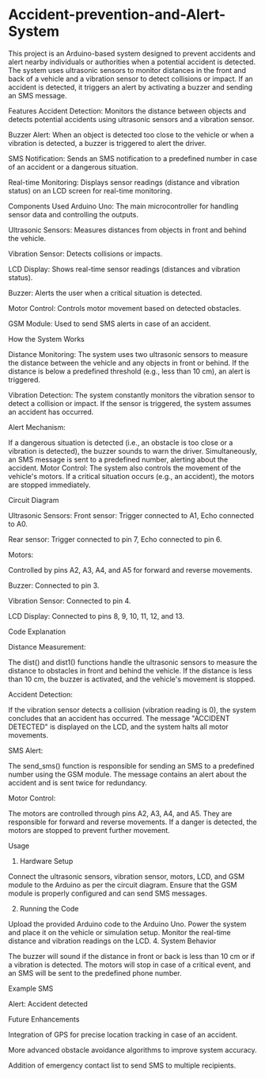 # Accident-prevention-and-Alert-System

This project is an Arduino-based system designed to prevent accidents and alert nearby individuals or authorities when a potential accident is detected. The system uses ultrasonic sensors to monitor distances in the front and back of a vehicle and a vibration sensor to detect collisions or impact. If an accident is detected, it triggers an alert by activating a buzzer and sending an SMS message.

Features
Accident Detection: Monitors the distance between objects and detects potential accidents using ultrasonic sensors and a vibration sensor.

Buzzer Alert: When an object is detected too close to the vehicle or when a vibration is detected, a buzzer is triggered to alert the driver.

SMS Notification: Sends an SMS notification to a predefined number in case of an accident or a dangerous situation.

Real-time Monitoring: Displays sensor readings (distance and vibration status) on an LCD screen for real-time monitoring.


Components Used
Arduino Uno: The main microcontroller for handling sensor data and controlling the outputs.

Ultrasonic Sensors: Measures distances from objects in front and behind the vehicle.

Vibration Sensor: Detects collisions or impacts.

LCD Display: Shows real-time sensor readings (distances and vibration status).

Buzzer: Alerts the user when a critical situation is detected.

Motor Control: Controls motor movement based on detected obstacles.

GSM Module: Used to send SMS alerts in case of an accident.


How the System Works

Distance Monitoring: The system uses two ultrasonic sensors to measure the distance between the vehicle and any objects in front or behind. If the distance is below a predefined threshold (e.g., less than 10 cm), an alert is triggered.

Vibration Detection: The system constantly monitors the vibration sensor to detect a collision or impact. If the sensor is triggered, the system assumes an accident has occurred.

Alert Mechanism:

If a dangerous situation is detected (i.e., an obstacle is too close or a vibration is detected), the buzzer sounds to warn the driver.
Simultaneously, an SMS message is sent to a predefined number, alerting about the accident.
Motor Control: The system also controls the movement of the vehicle's motors. If a critical situation occurs (e.g., an accident), the motors are stopped immediately.

Circuit Diagram


Ultrasonic Sensors:
Front sensor: Trigger connected to A1, Echo connected to A0.

Rear sensor: Trigger connected to pin 7, Echo connected to pin 6.

Motors:

Controlled by pins A2, A3, A4, and A5 for forward and reverse movements.

Buzzer: Connected to pin 3.

Vibration Sensor: Connected to pin 4.

LCD Display: Connected to pins 8, 9, 10, 11, 12, and 13.


Code Explanation

Distance Measurement:

The dist() and dist1() functions handle the ultrasonic sensors to measure the distance to obstacles in front and behind the vehicle.
If the distance is less than 10 cm, the buzzer is activated, and the vehicle's movement is stopped.

Accident Detection:

If the vibration sensor detects a collision (vibration reading is 0), the system concludes that an accident has occurred.
The message "ACCIDENT DETECTED" is displayed on the LCD, and the system halts all motor movements.

SMS Alert:

The send_sms() function is responsible for sending an SMS to a predefined number using the GSM module.
The message contains an alert about the accident and is sent twice for redundancy.

Motor Control:

The motors are controlled through pins A2, A3, A4, and A5. They are responsible for forward and reverse movements.
If a danger is detected, the motors are stopped to prevent further movement.


Usage

1. Hardware Setup

Connect the ultrasonic sensors, vibration sensor, motors, LCD, and GSM module to the Arduino as per the circuit diagram.
Ensure that the GSM module is properly configured and can send SMS messages.

2. Running the Code
   
Upload the provided Arduino code to the Arduino Uno.
Power the system and place it on the vehicle or simulation setup.
Monitor the real-time distance and vibration readings on the LCD.
4. System Behavior

The buzzer will sound if the distance in front or back is less than 10 cm or if a vibration is detected.
The motors will stop in case of a critical event, and an SMS will be sent to the predefined phone number.


Example SMS

Alert: Accident detected


Future Enhancements

Integration of GPS for precise location tracking in case of an accident.

More advanced obstacle avoidance algorithms to improve system accuracy.

Addition of emergency contact list to send SMS to multiple recipients.
